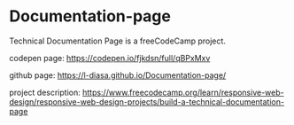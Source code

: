 # Documentation-page

Technical Documentation Page is a freeCodeCamp project.

codepen page:
https://codepen.io/fjkdsn/full/qBPxMxv

github page:
https://l-diasa.github.io/Documentation-page/

project description:
https://www.freecodecamp.org/learn/responsive-web-design/responsive-web-design-projects/build-a-technical-documentation-page

